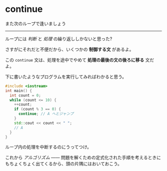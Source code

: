 # continue

また次のループで逢いましょう

---

ループには *判断* と *処理* の繰り返ししかないと思った?

さすがにそれだと不便だから、いくつかの **制御する文** があるよ。


この `continue` 文は、処理を途中でやめて **処理の最後の文の後ろに移る** 文だよ。

下に書いたようなプログラムを実行してみればわかると思う。

```cpp
#include <iostream>
int main() {
  int count = 0;
  while (count <= 10) { 
    ++count;
    if (count % 3 == 0) {
      continue; // A へとジャンプ
    }
    std::cout << count << " ";
    // A
  }
}
```

ループ内の処理を中断するのにうってつけ。

これから *アルゴリズム* ―― 問題を解くための定式化された手順を考えるときにもちょくちょく出てくるから、頭の片隅にはおいておこう。
